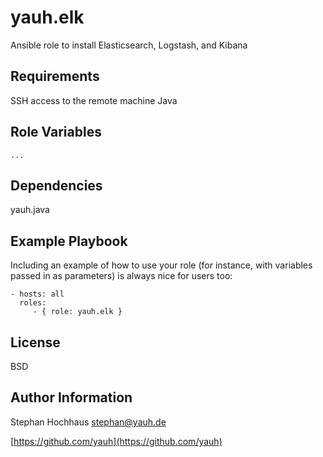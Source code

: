# yauh.elk
Ansible role to install Elasticsearch, Logstash, and Kibana

## Requirements
SSH access to the remote machine Java

## Role Variables

```
...
```

## Dependencies
yauh.java

## Example Playbook
Including an example of how to use your role (for instance, with variables passed in as parameters) is always nice for users too:

```
- hosts: all
  roles:
     - { role: yauh.elk }
```

## License
BSD

## Author Information
Stephan Hochhaus stephan@yauh.de

[https://github.com/yauh](https://github.com/yauh)
